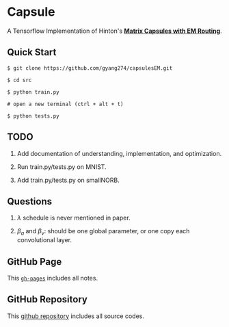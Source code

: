 # Capsule

A Tensorflow Implementation of Hinton's __[Matrix Capsules with EM Routing](https://openreview.net/pdf?id=HJWLfGWRb)__.

## Quick Start

```
$ git clone https://github.com/gyang274/capsulesEM.git

$ cd src

$ python train.py

# open a new terminal (ctrl + alt + t)

$ python tests.py
```

## TODO

1. Add documentation of understanding, implementation, and optimization.

2. Run train.py/tests.py on MNIST.

3. Add train.py/tests.py on smallNORB.

## Questions

1. $\lambda$ schedule is never mentioned in paper.

2. $\beta_a$ and $\beta_v$: should be one global parameter, or one copy each convolutional layer.

## GitHub Page

This [`gh-pages`](https://gyang274.github.io/capsulesEM/) includes all notes.

## GitHub Repository

This [github repository](https://github.com/gyang274/capsulesEM) includes all source codes.
